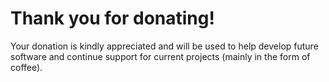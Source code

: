 # Thank you for donating!

Your donation is kindly appreciated and will be used to help develop future software and continue support for current projects (mainly in the form of coffee).
